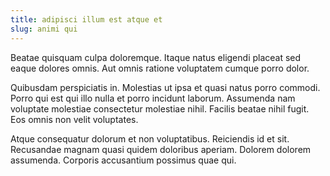 ```yaml
---
title: adipisci illum est atque et
slug: animi qui
---
```


Beatae quisquam culpa doloremque. Itaque natus eligendi placeat sed eaque dolores omnis. Aut omnis ratione voluptatem cumque porro dolor.

Quibusdam perspiciatis in. Molestias ut ipsa et quasi natus porro commodi. Porro qui est qui illo nulla et porro incidunt laborum. Assumenda nam voluptate molestiae consectetur molestiae nihil. Facilis beatae nihil fugit. Eos omnis non velit voluptates.

Atque consequatur dolorum et non voluptatibus. Reiciendis id et sit. Recusandae magnam quasi quidem doloribus aperiam. Dolorem dolorem assumenda. Corporis accusantium possimus quae qui.
